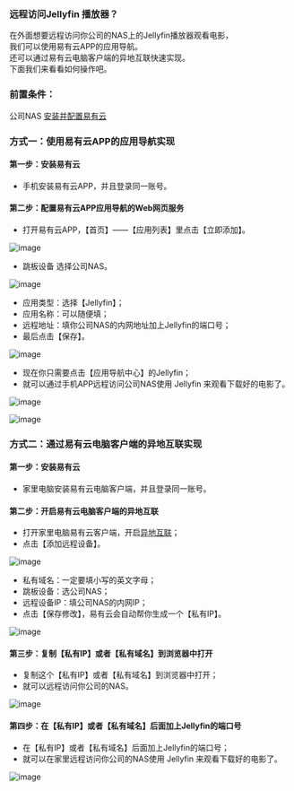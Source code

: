 ### 远程访问Jellyfin 播放器？
在外面想要远程访问你公司的NAS上的Jellyfin播放器观看电影，  
我们可以使用易有云APP的应用导航。  
还可以通过易有云电脑客户端的异地互联快速实现。  
下面我们来看看如何操作吧。

### 前置条件：
公司NAS [安装并配置易有云](/zh/guide/linkease/install/device/synology.md)

### 方式一：使用易有云APP的应用导航实现
#### 第一步：安装易有云
- 手机安装易有云APP，并且登录同一账号。

#### 第二步：配置易有云APP应用导航的Web网页服务
- 打开易有云APP，【首页】——【应用列表】里点击【立即添加】。

![image](./image/Jellyfin/1.jpg)

- 跳板设备 选择公司NAS。

![image](./image/Jellyfin/2.jpg)

- 应用类型：选择【Jellyfin】；
- 应用名称：可以随便填；
- 远程地址：填你公司NAS的内网地址加上Jellyfin的端口号；
- 最后点击【保存】。

![image](./image/Jellyfin/3.jpg)

- 现在你只需要点击【应用导航中心】的Jellyfin；
- 就可以通过手机APP远程访问公司NAS使用 Jellyfin 来观看下载好的电影了。

![image](./image/Jellyfin/4.jpg)

![image](./image/Jellyfin/5.jpg)

### 方式二：通过易有云电脑客户端的异地互联实现
#### 第一步：安装易有云
- 家里电脑安装易有云电脑客户端，并且登录同一账号。

#### 第二步：开启易有云电脑客户端的异地互联
- 打开家里电脑易有云客户端，开启[异地互联](/zh/guide/linkease/function/remote_connects.md)；
- 点击【添加远程设备】。

![image](./image/Jellyfin/6.jpg)

- 私有域名：一定要填小写的英文字母；
- 跳板设备：选公司NAS；
- 远程设备IP：填公司NAS的内网IP；
- 点击【保存修改】，易有云会自动帮你生成一个【私有IP】。

![image](./image/Jellyfin/7.jpg)

#### 第三步：复制【私有IP】或者【私有域名】到浏览器中打开
- 复制这个【私有IP】或者【私有域名】到浏览器中打开；
- 就可以远程访问你公司的NAS。

![image](./image/Jellyfin/8.jpg)

#### 第四步：在【私有IP】或者【私有域名】后面加上Jellyfin的端口号
- 在【私有IP】或者【私有域名】后面加上Jellyfin的端口号；
- 就可以在家里远程访问你公司的NAS使用 Jellyfin 来观看下载好的电影了。

![image](./image/Jellyfin/9.jpg)